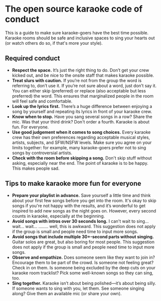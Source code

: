 
# The open source karaoke code of conduct
This is a guide to make sure karaoke-goers have the best time possible. Karaoke rooms should be safe and inclusive spaces to sing your hearts out (or watch others do so, if that's more your style).



## Required conduct
- **Respect the space.** It’s just the right thing to do. Don’t get your crew kicked out, and be nice to the onsite staff that makes karaoke possible.
- **Treat slurs with caution.** If you’re not from the group the word is referring to, don’t use it. If you’re not sure about a word, just don’t say it. You can either skip (preferred) or replace (also acceptable but less preferred) the word. This ensures that marginalized people in the room will feel safe and comfortable.
- **Look up the lyrics first.** There’s a huge difference between enjoying a song by yourself and repeating its lyrics in front of your karaoke crew.
- **Know when to stop.** Have you sang several songs in a row? Share the mic. Was that your third drink? Don't order a fourth. Karaoke is about fun. For everyone.
- **Use good judgement when it comes to song choices.** Every karaoke crew has their own preferences regarding acceptable musical styles, artists, subjects, and SFW/NSFW levels. Make sure you agree on your limits together: for example, many karaoke-goers prefer not to sing songs by controversial artists.
- **Check with the room before skipping a song.** Don't skip stuff without asking, especially near the end. The point of karaoke is to be happy. This makes people sad.


## Tips to make karaoke more fun for everyone

- **Prepare your playlist in advance.** Save yourself a little time and think about your first few songs before you get into the room. It's okay to skip songs if you're not happy with the results, and it’s wonderful to get inspired to add new songs as the night goes on. However, every second counts in karaoke, especially at the beginning.
- **Avoid songs with intros over 30 seconds long.** I can't wait to sing… wait… wait… …….. well, this is awkward. This suggestion does not apply if the group is small and people need time to input more songs.
- **Avoid songs that include multiple 30+-second parts without singing.** Guitar solos are great, but also boring for most people. This suggestion does not apply if the group is small and people need time to input more songs.
- **Observe and empathize.** Does someone seem like they want to join in? Encourage them to be part of the crowd. Is someone not feeling great? Check in on them. Is someone being excluded by the deep cuts on your karaoke room tracklist? Pick some well-known songs so they can sing, too.
- **Sing together.** Karaoke isn’t about being polished—it’s about being silly. If someone wants to sing with you, let them. See someone singing along? Give them an available mic (or share your own).
